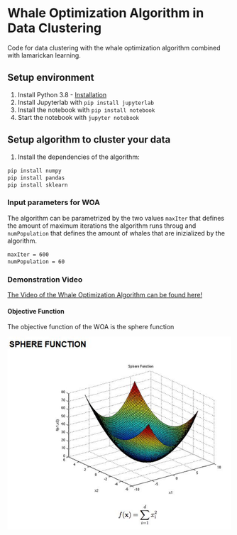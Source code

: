 # Whale Optimization Algorithm in Data Clustering
Code for data clustering with the whale optimization algorithm combined with lamarickan learning.

## Setup environment

1. Install Python 3.8 - [Installation](https://www.python.org/downloads/release/python-380/)
2. Install Jupyterlab with `pip install jupyterlab`
3. Install the notebook with `pip install notebook`
4. Start the notebook with `jupyter notebook`

## Setup algorithm to cluster your data

1. Install the dependencies of the algorithm:
```
pip install numpy
pip install pandas
pip install sklearn
```

### Input parameters for WOA

The algorithm can be parametrized by the two values `maxIter` that defines the amount of maximum iterations the algorithm runs throug and `numPopulation` that defines the amount of whales that are inizialized by the algorithm.

```
maxIter = 600
numPopulation = 60
```

### Demonstration Video
[The Video of the Whale Optimization Algorithm can be found here!](https://youtu.be/sZUDrQZvTpg)

#### Objective Function
The objective function of the WOA is the sphere function

![Sphere Function](images/sphere-function.jpg "Sphere Function")

